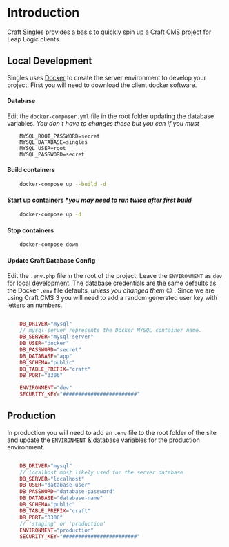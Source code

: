# Introduction

Craft Singles provides a basis to quickly spin up a Craft CMS project for Leap Logic clients.

## Local Development
Singles uses [Docker](https://www.docker.com/get-started) to create the server environment to develop your project. First you will need to download the client docker software.

#### Database
Edit the `docker-composer.yml` file in the root folder updating the database variables. *You don't have to changes these but you can if you must*

```
    MYSQL_ROOT_PASSWORD=secret
    MYSQL_DATABASE=singles
    MYSQL_USER=root
    MYSQL_PASSWORD=secret
```

#### Build containers
```bash
    docker-compose up --build -d    
```

#### Start up containers **you may need to run twice after first build*
```bash
    docker-compose up -d   
```

#### Stop containers
```bash
    docker-compose down
```

#### Update Craft Database Config
Edit the `.env.php` file in the root of the project. Leave the `ENVIRONMENT` as `dev` for local development.  The database credentials are the same defaults as the Docker `.env` file defaults, *unless you changed them* 😉 . 
Since we are using Craft CMS 3 you will need to add a random generated user key with letters an numbers.

```PHP

    DB_DRIVER="mysql"
    // mysql-server represents the Docker MYSQL container name.
    DB_SERVER="mysql-server"
    DB_USER="docker"
    DB_PASSWORD="secret"
    DB_DATABASE="app"
    DB_SCHEMA="public"
    DB_TABLE_PREFIX="craft"
    DB_PORT="3306"

    ENVIRONMENT="dev"
    SECURITY_KEY="########################"

```

## Production
In production you will need to add an `.env` file to the root folder of the site and update the `ENVIRONMENT` & database variables for the production environment. 

```PHP

    DB_DRIVER="mysql"
    // localhost most likely used for the server database
    DB_SERVER="localhost"
    DB_USER="database-user"
    DB_PASSWORD="database-password"
    DB_DATABASE="database-name"
    DB_SCHEMA="public"
    DB_TABLE_PREFIX="craft"
    DB_PORT="3306"
    // 'staging' or 'production'
    ENVIRONMENT="production"
    SECURITY_KEY="########################"

```